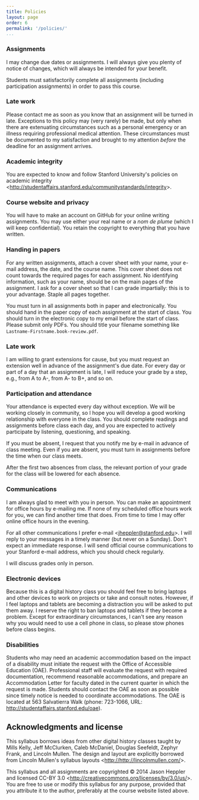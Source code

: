 ```yaml
---
title: Policies
layout: page
order: 6
permalink: '/policies/'
...
```


### Assignments

I may change due dates or assignments. I will always give you plenty of notice of changes, which will always be intended for your benefit.

Students must satisfactorily complete all assignments (including participation assignments) in order to pass this course.

### Late work

Please contact me as soon as you know that an assignment will be turned in late. Exceptions to this policy may (very rarely) be made, but only when there are extenuating circumstances such as a personal emergency or an illness requiring professional medical attention. These circumstances must be documented to my satisfaction and brought to my attention *before* the deadline for an assignment arrives.

### Academic integrity

You are expected to know and follow Stanford University's policies on academic integrity \<<http://studentaffairs.stanford.edu/communitystandards/integrity>\>.

### Course website and privacy

You will have to make an account on GitHub for your online writing assignments. You may use either your real name or a *nom de plume* (which I will keep confidential). You retain the copyright to everything that you have written.

### Handing in papers

For any written assignments, attach a cover sheet with your name, your e-mail address, the date, and the course name. This cover sheet does not count towards the required pages for each assignment. No identifying information, such as your name, should be on the main pages of the assignment. I ask for a cover sheet so that I can grade impartially: this is to your advantage. Staple all pages together.

You must turn in all assignments both in paper and electronically. You should hand in the paper copy of each assignment at the start of class. You should turn in the electronic copy to my email before the start of class. Please submit only PDFs. You should title your filename something like `Lastname-Firstname.book-review.pdf`.

### Late work

I am willing to grant extensions for cause, but you must request an extension well in advance of the assignment's due date. For every day or part of a day that an assignment is late, I will reduce your grade by a step, e.g., from A to A-, from A- to B+, and so on.

### Participation and attendance

Your attendance is expected every day without exception. We will be working closely in community, so I hope you will develop a good working relationship with everyone in the class. You should complete readings and assignments before class each day, and you are expected to actively participate by listening, questioning, and speaking.

If you must be absent, I request that you notify me by e-mail in advance of class meeting. Even if you are absent, you must turn in assignments before the time when our class meets.

After the first two absences from class, the relevant portion of your grade for the class will be lowered for each absence.

### Communications

I am always glad to meet with you in person. You can make an appointment for office hours by e-mailing me. If none of my scheduled office hours work for you, we can find another time that does. From time to time I may offer online office hours in the evening.

For all other communications I prefer e-mail \<<jheppler@stanford.edu>\>. I will reply to your messages in a timely manner (but never on a Sunday). Don't expect an immediate response. I will send official course communications to your Stanford e-mail address, which you should check regularly. 

I will discuss grades only in person.

### Electronic devices

Because this is a digital history class you should feel free to bring laptops and other devices to work on projects or take and consult notes.  However, if I feel laptops and tablets are becoming a distraction you will be asked to put them away. I reserve the right to ban laptops and tablets if they become a problem.  Except for extraordinary circumstances, I can't see any reason why you would need to use a cell phone in class, so please stow phones before class begins.

### Disabilities

Students who may need an academic accommodation based on the impact of a disability must initiate the request with the Office of Accessible Education (OAE). Professional staff will evaluate the request with required documentation, recommend reasonable accommodations, and prepare an Accommodation Letter for faculty dated in the current quarter in which the request is made. Students should contact the OAE as soon as possible since timely notice is needed to coordinate accommodations. The OAE is located at 563 Salvatierra Walk (phone: 723-1066, URL: http://studentaffairs.stanford.edu/oae).

## Acknowledgments and license

This syllabus borrows ideas from other digital history classes taught by Mills Kelly, Jeff McClurken, Caleb McDaniel, Douglas Seefeldt, Zephyr Frank, and Lincoln Mullen. The design and layout are explicitly borrowed from Lincoln Mullen's syllabus layouts \<<http://http://lincolnmullen.com/>\>.

This syllabus and all assignments are copyrighted © 2014 Jason Heppler and licensed CC-BY 3.0 \<<http://creativecommons.org/licenses/by/3.0/us/>\>. You are free to use or modify this syllabus for any purpose, provided that you attribute it to the author, preferably at the course website listed above.
